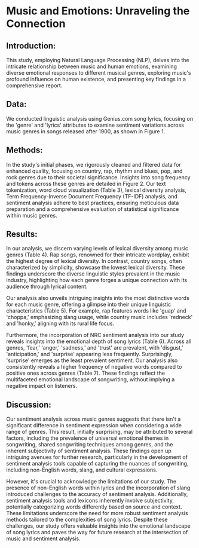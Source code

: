 # Music and Emotions: Unraveling the Connection

## **Introduction**: 
This study, employing Natural Language Processing (NLP), delves into the intricate relationship between music and human emotions, examining diverse emotional responses to different musical genres, exploring music's profound influence on human existence, and presenting key findings in a comprehensive report.

## **Data**: 
We conducted linguistic analysis using Genius.com song lyrics, focusing on the 'genre' and 'lyrics' attributes to examine sentiment variations across music genres in songs released after 1900, as shown in Figure 1.

## **Methods**:
In the study's initial phases, we rigorously cleaned and filtered data for enhanced quality, focusing on country, rap, rhythm and blues, pop, and rock genres due to their societal significance. Insights into song frequency and tokens across these genres are detailed in Figure 2. Our text tokenization, word cloud visualization (Table 3), lexical diversity analysis, Term Frequency-Inverse Document Frequency (TF-IDF) analysis, and sentiment analysis adhere to best practices, ensuring meticulous data preparation and a comprehensive evaluation of statistical significance within music genres.

## **Results**:

In our analysis, we discern varying levels of lexical diversity among music genres (Table 4). Rap songs, renowned for their intricate wordplay, exhibit the highest degree of lexical diversity. In contrast, country songs, often characterized by simplicity, showcase the lowest lexical diversity. These findings underscore the diverse linguistic styles prevalent in the music industry, highlighting how each genre forges a unique connection with its audience through lyrical content.

Our analysis also unveils intriguing insights into the most distinctive words for each music genre, offering a glimpse into their unique linguistic characteristics (Table 5). For example, rap features words like 'guap' and 'choppa,' emphasizing slang usage, while country music includes 'redneck' and 'honky,' aligning with its rural life focus.

Furthermore, the incorporation of NRC sentiment analysis into our study reveals insights into the emotional depth of song lyrics (Table 6). Across all genres, 'fear,' 'anger,' 'sadness,' and 'trust' are prevalent, with 'disgust,' 'anticipation,' and 'surprise' appearing less frequently. Surprisingly, 'surprise' emerges as the least prevalent sentiment. Our analysis also consistently reveals a higher frequency of negative words compared to positive ones across genres (Table 7). These findings reflect the multifaceted emotional landscape of songwriting, without implying a negative impact on listeners.

## **Discussion**:

Our sentiment analysis across music genres suggests that there isn't a significant difference in sentiment expression when considering a wide range of genres. This result, initially surprising, may be attributed to several factors, including the prevalence of universal emotional themes in songwriting, shared songwriting techniques among genres, and the inherent subjectivity of sentiment analysis. These findings open up intriguing avenues for further research, particularly in the development of sentiment analysis tools capable of capturing the nuances of songwriting, including non-English words, slang, and cultural expressions.

However, it's crucial to acknowledge the limitations of our study. The presence of non-English words within lyrics and the incorporation of slang introduced challenges to the accuracy of sentiment analysis. Additionally, sentiment analysis tools and lexicons inherently involve subjectivity, potentially categorizing words differently based on source and context. These limitations underscore the need for more robust sentiment analysis methods tailored to the complexities of song lyrics. Despite these challenges, our study offers valuable insights into the emotional landscape of song lyrics and paves the way for future research at the intersection of music and sentiment analysis. 




